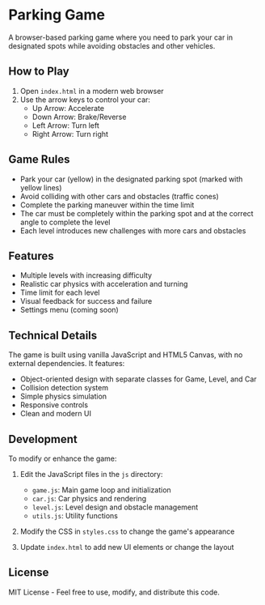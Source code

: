 # Parking Game

A browser-based parking game where you need to park your car in designated spots while avoiding obstacles and other vehicles.

## How to Play

1. Open `index.html` in a modern web browser
2. Use the arrow keys to control your car:
   - Up Arrow: Accelerate
   - Down Arrow: Brake/Reverse
   - Left Arrow: Turn left
   - Right Arrow: Turn right

## Game Rules

- Park your car (yellow) in the designated parking spot (marked with yellow lines)
- Avoid colliding with other cars and obstacles (traffic cones)
- Complete the parking maneuver within the time limit
- The car must be completely within the parking spot and at the correct angle to complete the level
- Each level introduces new challenges with more cars and obstacles

## Features

- Multiple levels with increasing difficulty
- Realistic car physics with acceleration and turning
- Time limit for each level
- Visual feedback for success and failure
- Settings menu (coming soon)

## Technical Details

The game is built using vanilla JavaScript and HTML5 Canvas, with no external dependencies. It features:

- Object-oriented design with separate classes for Game, Level, and Car
- Collision detection system
- Simple physics simulation
- Responsive controls
- Clean and modern UI

## Development

To modify or enhance the game:

1. Edit the JavaScript files in the `js` directory:
   - `game.js`: Main game loop and initialization
   - `car.js`: Car physics and rendering
   - `level.js`: Level design and obstacle management
   - `utils.js`: Utility functions

2. Modify the CSS in `styles.css` to change the game's appearance

3. Update `index.html` to add new UI elements or change the layout

## License

MIT License - Feel free to use, modify, and distribute this code. 